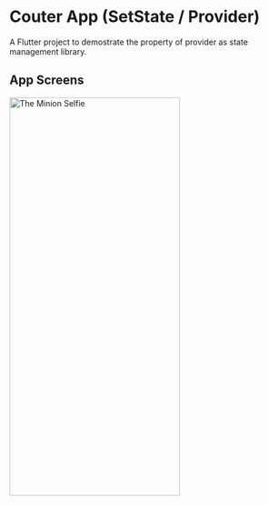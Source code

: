 # Couter App (SetState / Provider)

A  Flutter project to demostrate the property of provider as state management library.

## App Screens

<img src="https://github.com/Sanjay0907/Counter-App/assets/90062803/4c42d34a-a962-4adb-9103-cdf5c12b2636" alt="The Minion Selfie" width="300" height="700">


